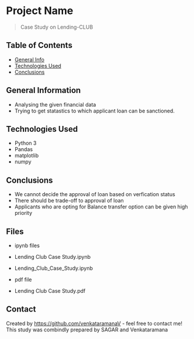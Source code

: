 # Project Name
> Case Study on Lending-CLUB


## Table of Contents
* [General Info](#general-information)
* [Technologies Used](#technologies-used)
* [Conclusions](#conclusions)

## General Information
- Analysing the given financial data 
- Trying to get statastics to which applicant loan can be sanctioned.

## Technologies Used
- Python 3
- Pandas
- matplotlib
- numpy

## Conclusions
- We cannot decide the approval of loan based on verfication status
- There should be trade-off to approval of loan
- Applicants who are opting for Balance transfer option can be given high priority

## Files
- ipynb files
- Lending Club Case Study.ipynb
- Lending_Club_Case_Study.ipynb

- pdf file
- Lending Club Case Study.pdf

## Contact
Created by https://github.com/venkataramanaV - feel free to contact me!
This study was combindly prepared by SAGAR and Venkataramana

